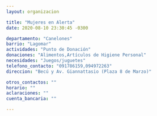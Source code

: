 ```yaml
---
layout: organizacion

title: "Mujeres en Alerta"
date: 2020-08-10 23:30:45 -0300

departamento: "Canelones"
barrio: "Lagomar"
actividades: "Punto de Donación"
donaciones: "Alimentos,Artículos de Higiene Personal"
necesidades: "Juegos/juguetes"
telefono_contacto: "091786159,094972263"
direccion: "Becú y Av. Giannattasio (Plaza 8 de Marzo)"

otros_contactos: ""
horario: ""
aclaraciones: ""
cuenta_bancaria: ""

---
```

